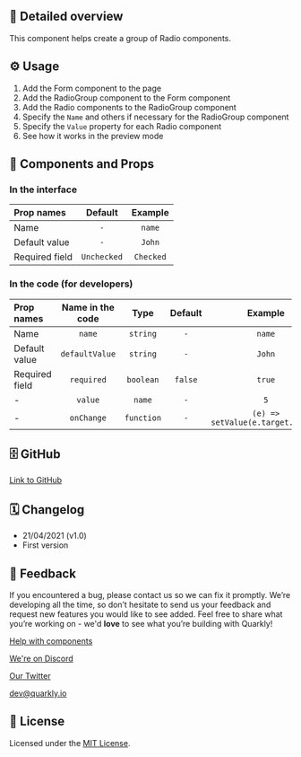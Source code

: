 ## 📖 Detailed overview

This component helps create a group of Radio components.

## ⚙️ Usage

1.  Add the Form component to the page
2.  Add the RadioGroup component to the Form component
3.  Add the Radio components to the RadioGroup component
4.  Specify the `Name` and others if necessary for the RadioGroup component
5.  Specify the `Value` property for each Radio component
6.  See how it works in the preview mode

## 🧩 Components and Props

### In the interface

| Prop names     |   Default   |  Example  |
| :------------- | :---------: | :-------: |
| Name           |     `-`     |  `name`   |
| Default value  |     `-`     |  `John`   |
| Required field | `Unchecked` | `Checked` |

### In the code (for developers)

| Prop names     | Name in the code |    Type    | Default |              Example              |
| :------------- | :--------------: | :--------: | :-----: | :-------------------------------: |
| Name           |      `name`      |  `string`  |   `-`   |              `name`               |
| Default value  |  `defaultValue`  |  `string`  |   `-`   |              `John`               |
| Required field |    `required`    | `boolean`  | `false` |              `true`               |
| -              |     `value`      |   `name`   |   `-`   |                `5`                |
| -              |    `onChange`    | `function` |   `-`   | `(e) => setValue(e.target.value)` |

## 🗄 GitHub

[Link to GitHub](https://github.com/quarkly/community-kit/blob/master/src/RadioGroup)

## 🗓 Changelog

-   21/04/2021 (v1.0)
-   First version

## 📮 Feedback

If you encountered a bug, please contact us so we can fix it promptly. We’re developing all the time, so don’t hesitate to send us your feedback and request new features you would like to see added. Feel free to share what you’re working on - we'd **love** to see what you’re building with Quarkly!

[Help with components](https://community.quarkly.io/c/requests/11)

[We're on Discord](https://discord.gg/f9KhSMGX)

[Our Twitter](https://twitter.com/quarklyapp)

[dev@quarkly.io](mailto:dev@quarkly.io)

## 📝 License

Licensed under the [MIT License](https://raw.githubusercontent.com/quarkly/community-kit/master/LICENSE).
